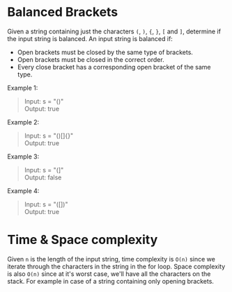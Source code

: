 # Balanced Brackets
Given a string containing just the characters `(`, `)`, `{`, `}`, `[` and `]`, determine if the 
input string is balanced. An input string is balanced if:

* Open brackets must be closed by the same type of brackets.
* Open brackets must be closed in the correct order.
* Every close bracket has a corresponding open bracket of the same type.

Example 1:
> Input: s = "()" \
Output: true

Example 2:
> Input: s = "()[]{}" \
Output: true

Example 3:
> Input: s = "(]" \
Output: false

Example 4:
> Input: s = "([])" \
Output: true

# Time & Space complexity
Given `n` is the length of the input string, time complexity is `O(n)` since we iterate through the 
characters in the string in the for loop. Space complexity is also `O(n)` since at it's worst case, 
we'll have all the characters on the stack. For example in case of a string containing only opening 
brackets.